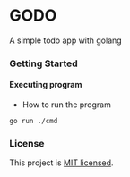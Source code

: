 # GODO

A simple todo app with golang

### Getting Started

#### Executing program

* How to run the program

```
go run ./cmd
```

### License

This project is [MIT licensed](http://opensource.org/licenses/MIT).
